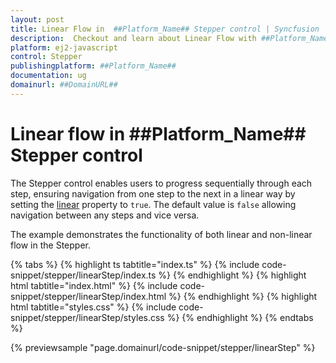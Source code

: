 ```yaml
---
layout: post
title: Linear Flow in  ##Platform_Name## Stepper control | Syncfusion
description:  Checkout and learn about Linear Flow with ##Platform_Name## Stepper control of Syncfusion Essential JS 2 and more details.
platform: ej2-javascript
control: Stepper
publishingplatform: ##Platform_Name##
documentation: ug
domainurl: ##DomainURL##
---
```


# Linear flow in ##Platform_Name## Stepper control

The Stepper control enables users to progress sequentially through each step, ensuring navigation from one step to the next in a linear way by setting the [linear](https://ej2.syncfusion.com/documentation/api/stepper#linear) property to `true`. The default value is `false` allowing navigation between any steps and vice versa.

The example demonstrates the functionality of both linear and non-linear flow in the Stepper.

{% tabs %}
{% highlight ts tabtitle="index.ts" %}
{% include code-snippet/stepper/linearStep/index.ts %}
{% endhighlight %}
{% highlight html tabtitle="index.html" %}
{% include code-snippet/stepper/linearStep/index.html %}
{% endhighlight %}
{% highlight html tabtitle="styles.css" %}
{% include code-snippet/stepper/linearStep/styles.css %}
{% endhighlight %}
{% endtabs %}

{% previewsample "page.domainurl/code-snippet/stepper/linearStep" %}